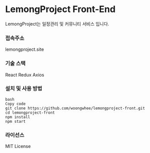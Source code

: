 
# LemongProject Front-End
LemongProject는 일정관리 및 커뮤니티 서비스 입니다. 
### 접속주소
  lemongproject.site
### 기술 스택
  React
  Redux
  Axios

### 설치 및 사용 방법

```
bash
Copy code
git clone https://github.com/woongwhee/lemongproject-front.git
cd lemongproject-front
npm install
npm start
```


### 라이선스
MIT License

